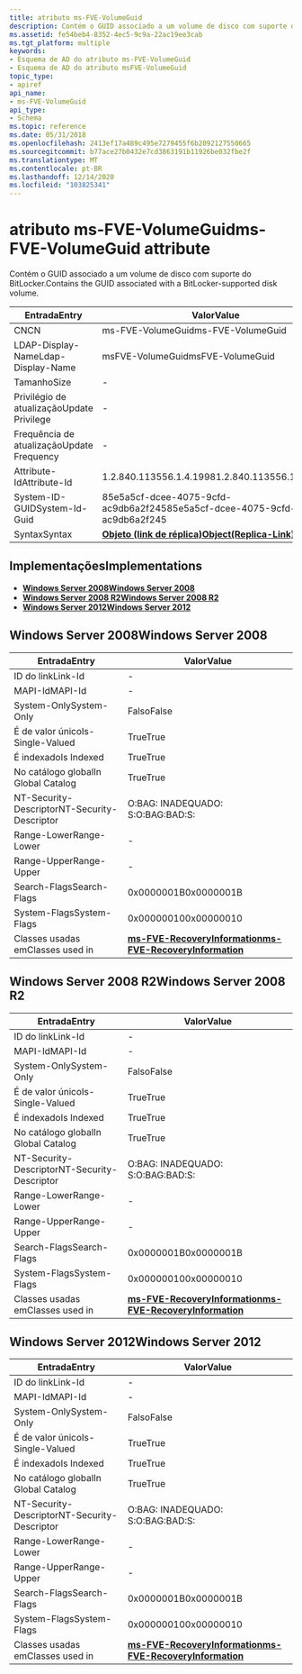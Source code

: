 ```yaml
---
title: atributo ms-FVE-VolumeGuid
description: Contém o GUID associado a um volume de disco com suporte do BitLocker.
ms.assetid: fe54beb4-8352-4ec5-9c9a-22ac19ee3cab
ms.tgt_platform: multiple
keywords:
- Esquema de AD do atributo ms-FVE-VolumeGuid
- Esquema de AD do atributo msFVE-VolumeGuid
topic_type:
- apiref
api_name:
- ms-FVE-VolumeGuid
api_type:
- Schema
ms.topic: reference
ms.date: 05/31/2018
ms.openlocfilehash: 2413ef17a489c495e7279455f6b2092127550665
ms.sourcegitcommit: b77ace27b0432e7cd3863191b11926be032fbe2f
ms.translationtype: MT
ms.contentlocale: pt-BR
ms.lasthandoff: 12/14/2020
ms.locfileid: "103825341"
---
```

# <a name="ms-fve-volumeguid-attribute"></a><span data-ttu-id="96afa-105">atributo ms-FVE-VolumeGuid</span><span class="sxs-lookup"><span data-stu-id="96afa-105">ms-FVE-VolumeGuid attribute</span></span>

<span data-ttu-id="96afa-106">Contém o GUID associado a um volume de disco com suporte do BitLocker.</span><span class="sxs-lookup"><span data-stu-id="96afa-106">Contains the GUID associated with a BitLocker-supported disk volume.</span></span>



| <span data-ttu-id="96afa-107">Entrada</span><span class="sxs-lookup"><span data-stu-id="96afa-107">Entry</span></span> | <span data-ttu-id="96afa-108">Valor</span><span class="sxs-lookup"><span data-stu-id="96afa-108">Value</span></span> |
|-------------------|-------------------------------------------------------|
| <span data-ttu-id="96afa-109">CN</span><span class="sxs-lookup"><span data-stu-id="96afa-109">CN</span></span>                | <span data-ttu-id="96afa-110">ms-FVE-VolumeGuid</span><span class="sxs-lookup"><span data-stu-id="96afa-110">ms-FVE-VolumeGuid</span></span>                                     |
| <span data-ttu-id="96afa-111">LDAP-Display-Name</span><span class="sxs-lookup"><span data-stu-id="96afa-111">Ldap-Display-Name</span></span> | <span data-ttu-id="96afa-112">msFVE-VolumeGuid</span><span class="sxs-lookup"><span data-stu-id="96afa-112">msFVE-VolumeGuid</span></span>                                      |
| <span data-ttu-id="96afa-113">Tamanho</span><span class="sxs-lookup"><span data-stu-id="96afa-113">Size</span></span>              | \-                                                    |
| <span data-ttu-id="96afa-114">Privilégio de atualização</span><span class="sxs-lookup"><span data-stu-id="96afa-114">Update Privilege</span></span>  | \-                                                    |
| <span data-ttu-id="96afa-115">Frequência de atualização</span><span class="sxs-lookup"><span data-stu-id="96afa-115">Update Frequency</span></span>  | \-                                                    |
| <span data-ttu-id="96afa-116">Attribute-Id</span><span class="sxs-lookup"><span data-stu-id="96afa-116">Attribute-Id</span></span>      | <span data-ttu-id="96afa-117">1.2.840.113556.1.4.1998</span><span class="sxs-lookup"><span data-stu-id="96afa-117">1.2.840.113556.1.4.1998</span></span>                               |
| <span data-ttu-id="96afa-118">System-ID-GUID</span><span class="sxs-lookup"><span data-stu-id="96afa-118">System-Id-Guid</span></span>    | <span data-ttu-id="96afa-119">85e5a5cf-dcee-4075-9cfd-ac9db6a2f245</span><span class="sxs-lookup"><span data-stu-id="96afa-119">85e5a5cf-dcee-4075-9cfd-ac9db6a2f245</span></span>                  |
| <span data-ttu-id="96afa-120">Syntax</span><span class="sxs-lookup"><span data-stu-id="96afa-120">Syntax</span></span>            | [<span data-ttu-id="96afa-121">**Objeto (link de réplica)**</span><span class="sxs-lookup"><span data-stu-id="96afa-121">**Object(Replica-Link)**</span></span>](s-object-replica-link.md) |



## <a name="implementations"></a><span data-ttu-id="96afa-122">Implementações</span><span class="sxs-lookup"><span data-stu-id="96afa-122">Implementations</span></span>

-   [<span data-ttu-id="96afa-123">**Windows Server 2008**</span><span class="sxs-lookup"><span data-stu-id="96afa-123">**Windows Server 2008**</span></span>](#windows-server-2008)
-   [<span data-ttu-id="96afa-124">**Windows Server 2008 R2**</span><span class="sxs-lookup"><span data-stu-id="96afa-124">**Windows Server 2008 R2**</span></span>](#windows-server-2008-r2)
-   [<span data-ttu-id="96afa-125">**Windows Server 2012**</span><span class="sxs-lookup"><span data-stu-id="96afa-125">**Windows Server 2012**</span></span>](#windows-server-2012)

## <a name="windows-server-2008"></a><span data-ttu-id="96afa-126">Windows Server 2008</span><span class="sxs-lookup"><span data-stu-id="96afa-126">Windows Server 2008</span></span>



| <span data-ttu-id="96afa-127">Entrada</span><span class="sxs-lookup"><span data-stu-id="96afa-127">Entry</span></span> | <span data-ttu-id="96afa-128">Valor</span><span class="sxs-lookup"><span data-stu-id="96afa-128">Value</span></span> |
|------------------------|------------------------------------------------------------------------------|
| <span data-ttu-id="96afa-129">ID do link</span><span class="sxs-lookup"><span data-stu-id="96afa-129">Link-Id</span></span>                | \-                                                                           |
| <span data-ttu-id="96afa-130">MAPI-Id</span><span class="sxs-lookup"><span data-stu-id="96afa-130">MAPI-Id</span></span>                | \-                                                                           |
| <span data-ttu-id="96afa-131">System-Only</span><span class="sxs-lookup"><span data-stu-id="96afa-131">System-Only</span></span>            | <span data-ttu-id="96afa-132">Falso</span><span class="sxs-lookup"><span data-stu-id="96afa-132">False</span></span>                                                                        |
| <span data-ttu-id="96afa-133">É de valor único</span><span class="sxs-lookup"><span data-stu-id="96afa-133">Is-Single-Valued</span></span>       | <span data-ttu-id="96afa-134">True</span><span class="sxs-lookup"><span data-stu-id="96afa-134">True</span></span>                                                                         |
| <span data-ttu-id="96afa-135">É indexado</span><span class="sxs-lookup"><span data-stu-id="96afa-135">Is Indexed</span></span>             | <span data-ttu-id="96afa-136">True</span><span class="sxs-lookup"><span data-stu-id="96afa-136">True</span></span>                                                                         |
| <span data-ttu-id="96afa-137">No catálogo global</span><span class="sxs-lookup"><span data-stu-id="96afa-137">In Global Catalog</span></span>      | <span data-ttu-id="96afa-138">True</span><span class="sxs-lookup"><span data-stu-id="96afa-138">True</span></span>                                                                         |
| <span data-ttu-id="96afa-139">NT-Security-Descriptor</span><span class="sxs-lookup"><span data-stu-id="96afa-139">NT-Security-Descriptor</span></span> | <span data-ttu-id="96afa-140">O:BAG: INADEQUADO: S:</span><span class="sxs-lookup"><span data-stu-id="96afa-140">O:BAG:BAD:S:</span></span>                                                                 |
| <span data-ttu-id="96afa-141">Range-Lower</span><span class="sxs-lookup"><span data-stu-id="96afa-141">Range-Lower</span></span>            | \-                                                                           |
| <span data-ttu-id="96afa-142">Range-Upper</span><span class="sxs-lookup"><span data-stu-id="96afa-142">Range-Upper</span></span>            | \-                                                                           |
| <span data-ttu-id="96afa-143">Search-Flags</span><span class="sxs-lookup"><span data-stu-id="96afa-143">Search-Flags</span></span>           | <span data-ttu-id="96afa-144">0x0000001B</span><span class="sxs-lookup"><span data-stu-id="96afa-144">0x0000001B</span></span>                                                                   |
| <span data-ttu-id="96afa-145">System-Flags</span><span class="sxs-lookup"><span data-stu-id="96afa-145">System-Flags</span></span>           | <span data-ttu-id="96afa-146">0x00000010</span><span class="sxs-lookup"><span data-stu-id="96afa-146">0x00000010</span></span>                                                                   |
| <span data-ttu-id="96afa-147">Classes usadas em</span><span class="sxs-lookup"><span data-stu-id="96afa-147">Classes used in</span></span>        | [<span data-ttu-id="96afa-148">**ms-FVE-RecoveryInformation**</span><span class="sxs-lookup"><span data-stu-id="96afa-148">**ms-FVE-RecoveryInformation**</span></span>](c-msfve-recoveryinformation.md)<br/> |



## <a name="windows-server-2008-r2"></a><span data-ttu-id="96afa-149">Windows Server 2008 R2</span><span class="sxs-lookup"><span data-stu-id="96afa-149">Windows Server 2008 R2</span></span>



| <span data-ttu-id="96afa-150">Entrada</span><span class="sxs-lookup"><span data-stu-id="96afa-150">Entry</span></span> | <span data-ttu-id="96afa-151">Valor</span><span class="sxs-lookup"><span data-stu-id="96afa-151">Value</span></span> |
|------------------------|------------------------------------------------------------------------------|
| <span data-ttu-id="96afa-152">ID do link</span><span class="sxs-lookup"><span data-stu-id="96afa-152">Link-Id</span></span>                | \-                                                                           |
| <span data-ttu-id="96afa-153">MAPI-Id</span><span class="sxs-lookup"><span data-stu-id="96afa-153">MAPI-Id</span></span>                | \-                                                                           |
| <span data-ttu-id="96afa-154">System-Only</span><span class="sxs-lookup"><span data-stu-id="96afa-154">System-Only</span></span>            | <span data-ttu-id="96afa-155">Falso</span><span class="sxs-lookup"><span data-stu-id="96afa-155">False</span></span>                                                                        |
| <span data-ttu-id="96afa-156">É de valor único</span><span class="sxs-lookup"><span data-stu-id="96afa-156">Is-Single-Valued</span></span>       | <span data-ttu-id="96afa-157">True</span><span class="sxs-lookup"><span data-stu-id="96afa-157">True</span></span>                                                                         |
| <span data-ttu-id="96afa-158">É indexado</span><span class="sxs-lookup"><span data-stu-id="96afa-158">Is Indexed</span></span>             | <span data-ttu-id="96afa-159">True</span><span class="sxs-lookup"><span data-stu-id="96afa-159">True</span></span>                                                                         |
| <span data-ttu-id="96afa-160">No catálogo global</span><span class="sxs-lookup"><span data-stu-id="96afa-160">In Global Catalog</span></span>      | <span data-ttu-id="96afa-161">True</span><span class="sxs-lookup"><span data-stu-id="96afa-161">True</span></span>                                                                         |
| <span data-ttu-id="96afa-162">NT-Security-Descriptor</span><span class="sxs-lookup"><span data-stu-id="96afa-162">NT-Security-Descriptor</span></span> | <span data-ttu-id="96afa-163">O:BAG: INADEQUADO: S:</span><span class="sxs-lookup"><span data-stu-id="96afa-163">O:BAG:BAD:S:</span></span>                                                                 |
| <span data-ttu-id="96afa-164">Range-Lower</span><span class="sxs-lookup"><span data-stu-id="96afa-164">Range-Lower</span></span>            | \-                                                                           |
| <span data-ttu-id="96afa-165">Range-Upper</span><span class="sxs-lookup"><span data-stu-id="96afa-165">Range-Upper</span></span>            | \-                                                                           |
| <span data-ttu-id="96afa-166">Search-Flags</span><span class="sxs-lookup"><span data-stu-id="96afa-166">Search-Flags</span></span>           | <span data-ttu-id="96afa-167">0x0000001B</span><span class="sxs-lookup"><span data-stu-id="96afa-167">0x0000001B</span></span>                                                                   |
| <span data-ttu-id="96afa-168">System-Flags</span><span class="sxs-lookup"><span data-stu-id="96afa-168">System-Flags</span></span>           | <span data-ttu-id="96afa-169">0x00000010</span><span class="sxs-lookup"><span data-stu-id="96afa-169">0x00000010</span></span>                                                                   |
| <span data-ttu-id="96afa-170">Classes usadas em</span><span class="sxs-lookup"><span data-stu-id="96afa-170">Classes used in</span></span>        | [<span data-ttu-id="96afa-171">**ms-FVE-RecoveryInformation**</span><span class="sxs-lookup"><span data-stu-id="96afa-171">**ms-FVE-RecoveryInformation**</span></span>](c-msfve-recoveryinformation.md)<br/> |



## <a name="windows-server-2012"></a><span data-ttu-id="96afa-172">Windows Server 2012</span><span class="sxs-lookup"><span data-stu-id="96afa-172">Windows Server 2012</span></span>



| <span data-ttu-id="96afa-173">Entrada</span><span class="sxs-lookup"><span data-stu-id="96afa-173">Entry</span></span> | <span data-ttu-id="96afa-174">Valor</span><span class="sxs-lookup"><span data-stu-id="96afa-174">Value</span></span> |
|------------------------|------------------------------------------------------------------------------|
| <span data-ttu-id="96afa-175">ID do link</span><span class="sxs-lookup"><span data-stu-id="96afa-175">Link-Id</span></span>                | \-                                                                           |
| <span data-ttu-id="96afa-176">MAPI-Id</span><span class="sxs-lookup"><span data-stu-id="96afa-176">MAPI-Id</span></span>                | \-                                                                           |
| <span data-ttu-id="96afa-177">System-Only</span><span class="sxs-lookup"><span data-stu-id="96afa-177">System-Only</span></span>            | <span data-ttu-id="96afa-178">Falso</span><span class="sxs-lookup"><span data-stu-id="96afa-178">False</span></span>                                                                        |
| <span data-ttu-id="96afa-179">É de valor único</span><span class="sxs-lookup"><span data-stu-id="96afa-179">Is-Single-Valued</span></span>       | <span data-ttu-id="96afa-180">True</span><span class="sxs-lookup"><span data-stu-id="96afa-180">True</span></span>                                                                         |
| <span data-ttu-id="96afa-181">É indexado</span><span class="sxs-lookup"><span data-stu-id="96afa-181">Is Indexed</span></span>             | <span data-ttu-id="96afa-182">True</span><span class="sxs-lookup"><span data-stu-id="96afa-182">True</span></span>                                                                         |
| <span data-ttu-id="96afa-183">No catálogo global</span><span class="sxs-lookup"><span data-stu-id="96afa-183">In Global Catalog</span></span>      | <span data-ttu-id="96afa-184">True</span><span class="sxs-lookup"><span data-stu-id="96afa-184">True</span></span>                                                                         |
| <span data-ttu-id="96afa-185">NT-Security-Descriptor</span><span class="sxs-lookup"><span data-stu-id="96afa-185">NT-Security-Descriptor</span></span> | <span data-ttu-id="96afa-186">O:BAG: INADEQUADO: S:</span><span class="sxs-lookup"><span data-stu-id="96afa-186">O:BAG:BAD:S:</span></span>                                                                 |
| <span data-ttu-id="96afa-187">Range-Lower</span><span class="sxs-lookup"><span data-stu-id="96afa-187">Range-Lower</span></span>            | \-                                                                           |
| <span data-ttu-id="96afa-188">Range-Upper</span><span class="sxs-lookup"><span data-stu-id="96afa-188">Range-Upper</span></span>            | \-                                                                           |
| <span data-ttu-id="96afa-189">Search-Flags</span><span class="sxs-lookup"><span data-stu-id="96afa-189">Search-Flags</span></span>           | <span data-ttu-id="96afa-190">0x0000001B</span><span class="sxs-lookup"><span data-stu-id="96afa-190">0x0000001B</span></span>                                                                   |
| <span data-ttu-id="96afa-191">System-Flags</span><span class="sxs-lookup"><span data-stu-id="96afa-191">System-Flags</span></span>           | <span data-ttu-id="96afa-192">0x00000010</span><span class="sxs-lookup"><span data-stu-id="96afa-192">0x00000010</span></span>                                                                   |
| <span data-ttu-id="96afa-193">Classes usadas em</span><span class="sxs-lookup"><span data-stu-id="96afa-193">Classes used in</span></span>        | [<span data-ttu-id="96afa-194">**ms-FVE-RecoveryInformation**</span><span class="sxs-lookup"><span data-stu-id="96afa-194">**ms-FVE-RecoveryInformation**</span></span>](c-msfve-recoveryinformation.md)<br/> |



 

 





